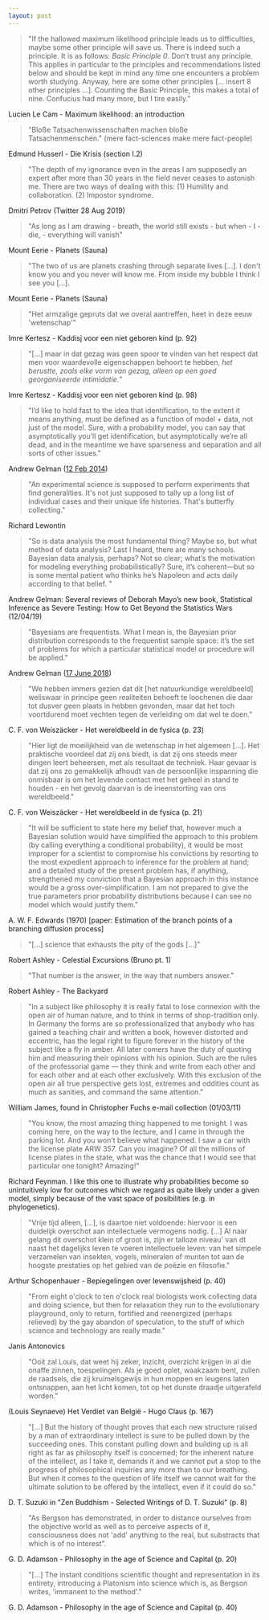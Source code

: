 ```yaml
---
layout: post
---
```


>"If the hallowed maximum likelihood principle leads us to difficulties, maybe some other principle will save us. There is indeed such a principle. It is as follows: *Basic Principle 0*. Don’t trust any principle. This applies in particular to the principles and recommendations listed below and should be kept in mind any time one encounters a problem worth studying. Anyway, here are some other principles [... insert 8 other principles ...]. Counting the Basic Principle, this makes a total of nine. Confucius had many more, but I tire easily." 

Lucien Le Cam - Maximum likelihood: an introduction

>"Bloße Tatsachenwissenschaften machen bloße Tatsachenmenschen." (mere fact-sciences make mere fact-people)

Edmund Husserl - Die Krisis (section I.2)

>"The depth of my ignorance even in the areas I am supposedly an expert after more than 30 years in the field never ceases to astonish me. There are two ways of dealing with this: (1) Humility and collaboration. (2) Impostor syndrome.

Dmitri Petrov (Twitter 28 Aug 2019)

>"As long as I am drawing - breath, the world still exists - but when - I - die, - everything will vanish"

Mount Eerie - Planets (Sauna)

>"The two of us are planets crashing through separate lives [...]. I don't know you and you never will know me.
From inside my bubble I think I see you [...].

Mount Eerie - Planets (Sauna)

>"Het armzalige gepruts dat we overal aantreffen, heet in deze eeuw 'wetenschap'"

Imre Kertesz - Kaddisj voor een niet geboren kind (p. 92)

>"[...] maar in dat gezag was geen spoor te vinden van het respect dat men voor waardevolle eigenschappen behoort te hebben, *het berustte, zoals elke vorm van gezag, alleen op een goed georganiseerde intimidatie.*"

Imre Kertesz - Kaddisj voor een niet geboren kind (p. 98)

>"I’d like to hold fast to the idea that identification, to the extent it means anything, must be defined as a function of model + data, not just of the model. Sure, with a probability model, you can say that asymptotically you’ll get identification, but asymptotically we’re all dead, and in the meantime we have sparseness and separation and all sorts of other issues."

Andrew Gelman ([12 Feb 2014](https://statmodeling.stat.columbia.edu/2014/02/12/think-identifiability-bayesian-inference/))

>"An experimental science is supposed to perform experiments that find generalities. It's not just supposed to tally up a long list of individual cases and their unique life histories. That's butterfly collecting." 

Richard Lewontin

>"So is data analysis the most fundamental thing? Maybe so, but what method of data analysis? Last I heard, there are many schools. Bayesian data analysis, perhaps? Not so clear; what’s the motivation for modeling everything probabilistically? Sure, it’s coherent—but so is some mental patient who thinks he’s Napoleon and acts daily according to that belief. "

Andrew Gelman:  Several reviews of Deborah Mayo’s new book, Statistical Inference as Severe Testing: How to Get Beyond the Statistics Wars (12/04/19)

>"Bayesians are frequentists. What I mean is, the Bayesian prior distribution corresponds to the frequentist sample space: it’s the set of problems for which a particular statistical model or procedure will be applied."

Andrew Gelman ([17 June 2018](https://statmodeling.stat.columbia.edu/2018/06/17/bayesians-are-frequentists/))

>"We hebben immers gezien dat dit [het natuurkundige wereldbeeld] weliswaar in principe geen realiteiten behoeft te loochenen die daar tot dusver geen plaats in hebben gevonden, maar dat het toch voortdurend moet vechten tegen de verleiding om dat wel te doen."

C. F. von Weisz&auml;cker - Het wereldbeeld in de fysica (p. 23)

>"Hier ligt de moeilijkheid van de wetenschap in het algemeen [...]. Het praktische voordeel dat zij ons biedt, is dat zij ons steeds meer dingen leert beheersen, met als resultaat de techniek. Haar gevaar is dat zij ons zo gemakkelijk afhoudt van de persoonlijke inspanning die onmisbaar is om het levende contact met het geheel in stand te houden - en het gevolg daarvan is de ineenstorting van ons wereldbeeld." 

C. F. von Weisz&auml;cker - Het wereldbeeld in de fysica (p. 21)

> "It will be sufficient to state here my belief that, however much a Bayesian solution would have simplified the approach to this problem (by calling everything a conditional probability), it would be most improper for a scientist to compromise his convictions by resorting to the most expedient approach to inference for the problem at hand; and a detailed study of the present problem has, if anything, strengthened my conviction that a Bayesian approach in this instance would be a gross over-simplification. I am not prepared to give the true parameters prior probability distributions because I can see no model which would justify them."

 A. W. F. Edwards (1970) [paper: Estimation of the branch points of a branching diffusion process]

>"[...] science that exhausts the pity of the gods [...]"

Robert Ashley - Celestial Excursions (Bruno pt. 1) 

>"That number is the answer, in the way that numbers answer."

Robert Ashley - The Backyard

>"In a subject like philosophy it is really fatal to lose connexion with the open air of human nature, and to think in terms of shop-tradition only. In Germany the forms are so professionalized that anybody who has gained a teaching chair and written a book, however distorted and eccentric, has the legal right to figure forever in the history of the subject like a fly in amber. All later comers have the duty of quoting him and measuring their opinions with his opinion. Such are the rules of the professorial game — they think and write from each other and for each other and at each other exclusively. With this exclusion of the open air all true perspective gets lost, extremes and oddities count as much as sanities, and command the same attention."

William James, found in Christopher Fuchs e-mail collection (01/03/11)

>"You know, the most amazing thing happened to me tonight. I was coming here, on the way to the lecture, and I came in through the parking lot. And you won’t believe what happened. I saw a car with the license plate ARW 357. Can you imagine? Of all the millions of license plates in the state, what was the chance that I would see that particular one tonight? Amazing!"

Richard Feynman. I like this one to illustrate why probabilities become so unintuitively low for outcomes which we regard as quite likely under a given model, simply because of the vast space of posibilities (e.g. in phylogenetics).

>"Vrije tijd alleen, [...], is daartoe niet voldoende: hiervoor is een duidelijk overschot aan intellectuele vermogens nodig. [...] Al naar gelang dit overschot klein of groot is, zijn er talloze niveau' van dt naast het dagelijks leven te voeren intellectuele leven: van het simpele verzamelen van insekten, vogels, mineralen of munten tot aan de hoogste prestaties op het gebied van de po&euml;zie en filosofie."

Arthur Schopenhauer - Bepiegelingen over levenswijsheid (p. 40)

> "From eight o'clock to ten o'clock real biologists work collecting data and doing science, but then for relaxation they run to the evolutionary playground, only to return, fortified and reenergized (perhaps relieved) by the gay abandon of speculation, to the stuff of which science and technology are really made." 

Janis Antonovics

>"Ooit zal Louis, dat weet hij zeker, inzicht, overzicht krijgen in al die
>onaffe zinnen, toespelingen. Als je goed oplet, waakzaam bent, zullen de
>raadsels, die zij kruimelsgewijs in hun moppen en leugens laten ontsnappen,
>aan het licht komen, tot op het dunste draadje uitgerafeld worden."

(Louis Seynaeve) Het Verdiet van Belgi&euml; - Hugo Claus (p. 167)

>"[...] But the history of thought proves that each new structure raised by a
> man of extraordinary intellect is sure to be pulled down by the succeeding
> ones. This constant pulling down and building up is all right as far as
>philosophy itself is concerned; for the inherent nature of the intellect, as
>I take it, demands it and we cannot put a stop to the progress of
>philosophical inquiries any more than to our breathing. But when it comes to
>the question of life itself we cannot wait for the ultimate solution to be
>offered by the intellect, even if it could do so."

D. T. Suzuki in "Zen Buddhism - Selected Writings of D. T. Suzuki" (p. 8)

>"As Bergson has demonstrated, in order to distance ourselves from the objective
>world as well as to perceive aspects of it, consciousness does not 'add'
>anything to the real, but substracts that which is of no interest".

G. D. Adamson - Philosophy in the age of Science and Capital (p. 20)

>"[...] The instant conditions scientific thought and representation in its 
>entirety, introducing a Platonism into science which is, as Bergson writes, 
>'immanent to the method'."

G. D. Adamson - Philosophy in the age of Science and Capital (p. 40)
